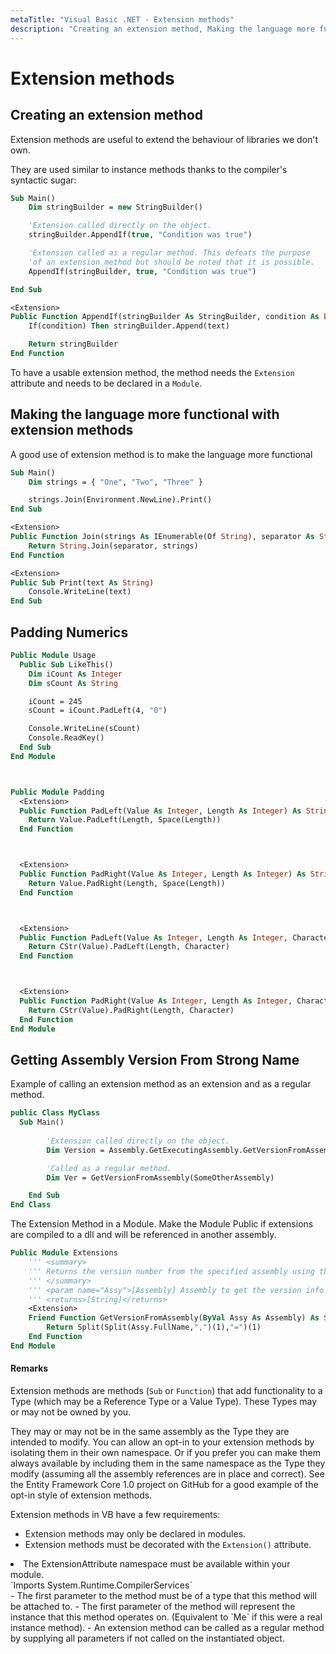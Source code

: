 ```yaml
---
metaTitle: "Visual Basic .NET - Extension methods"
description: "Creating an extension method, Making the language more functional with extension methods, Padding Numerics, Getting Assembly Version From Strong Name"
---
```


# Extension methods



## Creating an extension method


Extension methods are useful to extend the behaviour of libraries we don't own.

They are used similar to instance methods thanks to the compiler's syntactic sugar:

```vb
Sub Main()
    Dim stringBuilder = new StringBuilder()

    'Extension called directly on the object.
    stringBuilder.AppendIf(true, "Condition was true")

    'Extension called as a regular method. This defeats the purpose
    'of an extension method but should be noted that it is possible.
    AppendIf(stringBuilder, true, "Condition was true")

End Sub

<Extension>
Public Function AppendIf(stringBuilder As StringBuilder, condition As Boolean, text As String) As StringBuilder
    If(condition) Then stringBuilder.Append(text)

    Return stringBuilder
End Function

```

To have a usable extension method, the method needs the `Extension` attribute and needs to be declared in a `Module`.



## Making the language more functional with extension methods


A good use of extension method is to make the language more functional

```vb
Sub Main()
    Dim strings = { "One", "Two", "Three" }

    strings.Join(Environment.NewLine).Print()
End Sub

<Extension>
Public Function Join(strings As IEnumerable(Of String), separator As String) As String
    Return String.Join(separator, strings)
End Function

<Extension>
Public Sub Print(text As String)
    Console.WriteLine(text)
End Sub

```



## Padding Numerics


```vb
Public Module Usage
  Public Sub LikeThis()
    Dim iCount As Integer
    Dim sCount As String

    iCount = 245
    sCount = iCount.PadLeft(4, "0")

    Console.WriteLine(sCount)
    Console.ReadKey()
  End Sub
End Module



Public Module Padding
  <Extension>
  Public Function PadLeft(Value As Integer, Length As Integer) As String
    Return Value.PadLeft(Length, Space(Length))
  End Function



  <Extension>
  Public Function PadRight(Value As Integer, Length As Integer) As String
    Return Value.PadRight(Length, Space(Length))
  End Function



  <Extension>
  Public Function PadLeft(Value As Integer, Length As Integer, Character As Char) As String
    Return CStr(Value).PadLeft(Length, Character)
  End Function



  <Extension>
  Public Function PadRight(Value As Integer, Length As Integer, Character As Char) As String
    Return CStr(Value).PadRight(Length, Character)
  End Function
End Module

```



## Getting Assembly Version From Strong Name


Example of calling an extension method as an extension and as a regular method.

```vb
public Class MyClass  
  Sub Main()
        
        'Extension called directly on the object.
        Dim Version = Assembly.GetExecutingAssembly.GetVersionFromAssembly()

        'Called as a regular method.
        Dim Ver = GetVersionFromAssembly(SomeOtherAssembly)

    End Sub
End Class

```

The Extension Method in a Module. Make the Module Public if extensions are compiled to a dll and will be referenced in another assembly.

```vb
Public Module Extensions
    ''' <summary>
    ''' Returns the version number from the specified assembly using the assembly's strong name.
    ''' </summary>
    ''' <param name="Assy">[Assembly] Assembly to get the version info from.</param>
    ''' <returns>[String]</returns>
    <Extension>
    Friend Function GetVersionFromAssembly(ByVal Assy As Assembly) As String
        Return Split(Split(Assy.FullName,",")(1),"=")(1)
    End Function
End Module

```



#### Remarks


Extension methods are methods (`Sub` or `Function`) that add functionality to a Type (which may be a Reference Type or a Value Type).  These Types may or may not be owned by you.

They may or may not be in the same assembly as the Type they are intended to modify.  You can allow an opt-in to your extension methods by isolating them in their own namespace.  Or if you prefer you can make them always available by including them in the same namespace as the Type they modify (assuming all the assembly references are in place and correct).  See the Entity Framework Core 1.0 project on GitHub for a good example of the opt-in style of extension methods.

Extension methods in VB have a few requirements:

- Extension methods may only be declared in modules.
- Extension methods must be decorated with the `Extension()` attribute.
<li>The ExtensionAttribute namespace must be available within your module.<br />
`Imports System.Runtime.CompilerServices`</li>
- The first parameter to the method must be of a type that this method will be attached to.
- The first parameter of the method will represent the instance that this method operates on.  (Equivalent to `Me` if this were a real instance method).
- An extension method can be called as a regular method by supplying all parameters if not called on the instantiated object.


